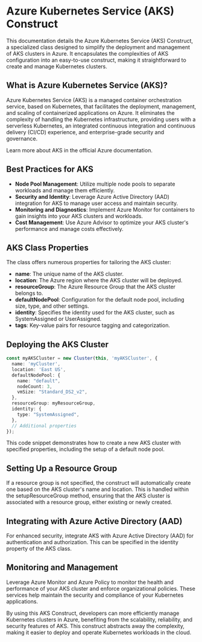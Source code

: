 # Azure Kubernetes Service (AKS) Construct

This documentation details the Azure Kubernetes Service (AKS) Construct, a specialized class designed to simplify the deployment and management of AKS clusters in Azure. It encapsulates the complexities of AKS configuration into an easy-to-use construct, making it straightforward to create and manage Kubernetes clusters.

## What is Azure Kubernetes Service (AKS)?

Azure Kubernetes Service (AKS) is a managed container orchestration service, based on Kubernetes, that facilitates the deployment, management, and scaling of containerized applications on Azure. It eliminates the complexity of handling the Kubernetes infrastructure, providing users with a serverless Kubernetes, an integrated continuous integration and continuous delivery (CI/CD) experience, and enterprise-grade security and governance.

Learn more about AKS in the official Azure documentation.

## Best Practices for AKS

- **Node Pool Management**: Utilize multiple node pools to separate workloads and manage them efficiently.
- **Security and Identity**: Leverage Azure Active Directory (AAD) integration for AKS to manage user access and maintain security.
- **Monitoring and Diagnostics**: Implement Azure Monitor for containers to gain insights into your AKS clusters and workloads.
- **Cost Management**: Use Azure Advisor to optimize your AKS cluster's performance and manage costs effectively.

## AKS Class Properties

The class offers numerous properties for tailoring the AKS cluster:

- **name**: The unique name of the AKS cluster.
- **location**: The Azure region where the AKS cluster will be deployed.
- **resourceGroup**: The Azure Resource Group that the AKS cluster belongs to.
- **defaultNodePool**: Configuration for the default node pool, including size, type, and other settings.
- **identity**: Specifies the identity used for the AKS cluster, such as SystemAssigned or UserAssigned.
- **tags**: Key-value pairs for resource tagging and categorization.

## Deploying the AKS Cluster

```typescript
const myAKSCluster = new Cluster(this, 'myAKSCluster', {
  name: 'myCluster',
  location: 'East US',
  defaultNodePool: {
    name: "default",
    nodeCount: 3,
    vmSize: "Standard_DS2_v2",
  },
  resourceGroup: myResourceGroup,
  identity: {
    type: "SystemAssigned",
  },
  // Additional properties
});
```
This code snippet demonstrates how to create a new AKS cluster with specified properties, including the setup of a default node pool.

## Setting Up a Resource Group
If a resource group is not specified, the construct will automatically create one based on the AKS cluster's name and location. This is handled within the setupResourceGroup method, ensuring that the AKS cluster is associated with a resource group, either existing or newly created.

## Integrating with Azure Active Directory (AAD)
For enhanced security, integrate AKS with Azure Active Directory (AAD) for authentication and authorization. This can be specified in the identity property of the AKS class.

## Monitoring and Management
Leverage Azure Monitor and Azure Policy to monitor the health and performance of your AKS cluster and enforce organizational policies. These services help maintain the security and compliance of your Kubernetes applications.

By using this AKS Construct, developers can more efficiently manage Kubernetes clusters in Azure, benefiting from the scalability, reliability, and security features of AKS. This construct abstracts away the complexity, making it easier to deploy and operate Kubernetes workloads in the cloud.